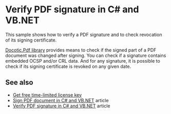 # Verify PDF signature in C# and VB.NET
This sample shows how to verify a PDF signature and to check revocation of its signing certificate.

[Docotic.Pdf library](https://bitmiracle.com/pdf-library/) provides means to check if the signed part of a PDF document was changed after signing. You can check if a signature contains embedded OCSP and/or CRL data. And for any signature, it is possible to check if its signing certificate is revoked on any given date.

## See also
* [Get free time-limited license key](https://bitmiracle.com/pdf-library/download)
* [Sign PDF document in C# and VB.NET](https://bitmiracle.com/pdf-library/signatures/sign) article
* [Verify PDF signature in C# and VB.NET](https://bitmiracle.com/pdf-library/signatures/verify) article